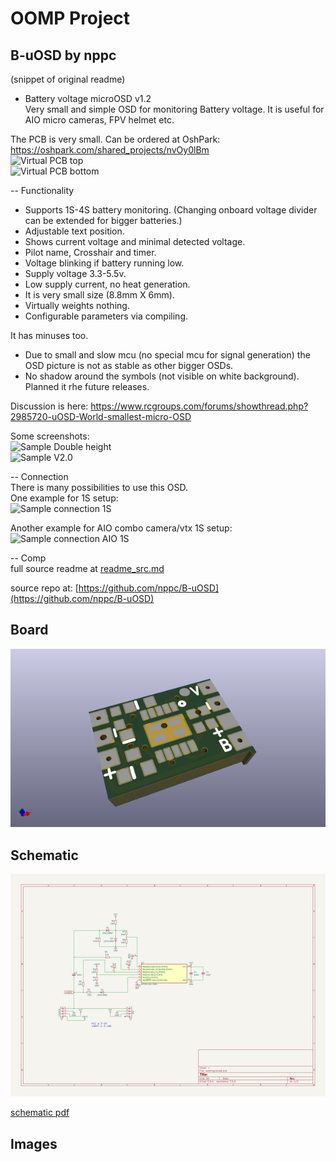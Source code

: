 # OOMP Project  
## B-uOSD  by nppc  
  
(snippet of original readme)  
  
- Battery voltage microOSD v1.2  
Very small and simple OSD for monitoring Battery voltage. It is useful for AIO micro cameras, FPV helmet etc.  
  
The PCB is very small. Can be ordered at OshPark: https://oshpark.com/shared_projects/nvOy0lBm  
![Virtual PCB top](Images/PCB_Top.png)  
![Virtual PCB bottom](Images/PCB_Bottom.png)  
  
-- Functionality  
- Supports 1S-4S battery monitoring. (Changing onboard voltage divider can be extended for bigger batteries.)  
- Adjustable text position.  
- Shows current voltage and minimal detected voltage.  
- Pilot name, Crosshair and timer.  
- Voltage blinking if battery running low.  
- Supply voltage 3.3-5.5v.  
- Low supply current, no heat generation.  
- It is very small size (8.8mm X 6mm).  
- Virtually weights nothing.  
- Configurable parameters via compiling.  
  
It has minuses too.  
- Due to small and slow mcu (no special mcu for signal generation) the OSD picture is not as stable as other bigger OSDs.  
- No shadow around the symbols (not visible on white background). Planned it rhe future releases.  
  
Discussion is here: https://www.rcgroups.com/forums/showthread.php?2985720-uOSD-World-smallest-micro-OSD  
  
Some screenshots:  
![Sample Double height](Images/Assembled_MCU_side.jpg)  
![Sample V2.0](Images/SampleV20.jpg)  
  
-- Connection  
There is many possibilities to use this OSD.  
One example for 1S setup:  
![Sample connection 1S](Images/1S_Connection.jpg)  
  
Another example for AIO combo camera/vtx 1S setup:  
![Sample connection AIO 1S](Images/1S_Connection_AIO.jpg)  
  
-- Comp  
  full source readme at [readme_src.md](readme_src.md)  
  
source repo at: [https://github.com/nppc/B-uOSD](https://github.com/nppc/B-uOSD)  
## Board  
  
[![working_3d.png](working_3d_600.png)](working_3d.png)  
## Schematic  
  
[![working_schematic.png](working_schematic_600.png)](working_schematic.png)  
  
[schematic pdf](working_schematic.pdf)  
## Images  
